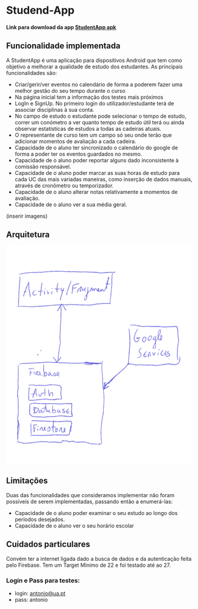 # Studend-App

#### Link para download da app [StudentApp apk](https://github.com/DiogoJorge97/StudentApp/blob/master/app-debug.apk)

## Funcionalidade implementada

A StudentApp é uma aplicação para dispositivos Android que tem como objetivo a melhorar a qualidade de estudo dos estudantes.
As principais funcionalidades são:
- Criar/gerir/ver eventos no calendário de forma a poderem fazer uma melhor gestão do seu tempo durante o curso
- Na página inicial tem a informação dos testes mais próximos
- LogIn e SignUp. No primeiro login do utilizador/estudante terá de associar disciplinas à sua conta.
- No campo de estudo o estudante pode selecionar o tempo de estudo, correr um conómetro a ver quanto tempo de estudo útil terá ou ainda observar estatísticas de estudos a todas as cadeiras atuais.
- O representante de curso tem um campo só seu onde terão que adicionar momentos de avaliação a cada cadeira.
- Capacidade de o aluno ter sincronizado o calendário do google de forma a poder ter os eventos guardados no mesmo. 
- Capacidade de o aluno poder reportar alguns dado inconsistente à comissão responsável.
- Capacidade de o aluno poder marcar as suas horas de estudo para cada UC das mais variadas maneiras, como inserção de dados manuais, através de cronômetro ou temporizador.
- Capacidade de o aluno alterar notas relativamente a momentos de avaliação.
- Capacidade de o aluno ver a sua média geral.

(inserir imagens)

## Arquitetura
![alt_text](https://github.com/DiogoJorge97/StudentApp/blob/master/architecture.png)

## Limitações

Duas das funcionalidades que consideramos implementar não foram possíveis de serem implementadas, passando então a enumerá-las:
- Capacidade de o aluno poder examinar o seu estudo ao longo dos períodos desejados.
- Capacidade de o aluno ver o seu horário escolar 



## Cuidados particulares

Convém ter a internet ligada dado a busca de dados e da autenticação feita pelo Firebase.
Tem um Target Mínimo de 22 e foi testado até ao 27.

### Login e Pass para testes:
* login: antonio@ua.pt
* pass: antonio
